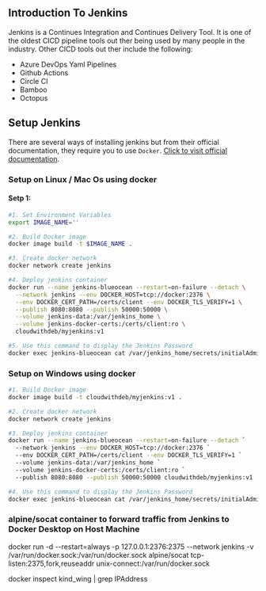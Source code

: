 ## Introduction To Jenkins

Jenkins is a Continues Integration and Continues Delivery Tool. It is one of the oldest CICD pipeline tools out ther being used by many people in the industry. Other CICD tools out ther include the following:

* Azure DevOps Yaml Pipelines
* Github Actions
* Circle CI
* Bamboo
* Octopus

## Setup Jenkins

There are several ways of installing jenkins but from their official documentation, they require you to use `Docker`. [Click to visit official documentation](https://www.jenkins.io/doc/book/installing/docker/).

### Setup on Linux / Mac Os using docker

#### Setp 1:
```bash
#1. Set Environment Variables
export IMAGE_NAME=''

#2. Build Docker image
docker image build -t $IMAGE_NAME .

#3. Create docker network
docker network create jenkins

#4. Deploy jenkins container
docker run --name jenkins-blueocean --restart=on-failure --detach \
  --network jenkins --env DOCKER_HOST=tcp://docker:2376 \
  --env DOCKER_CERT_PATH=/certs/client --env DOCKER_TLS_VERIFY=1 \
  --publish 8080:8080 --publish 50000:50000 \
  --volume jenkins-data:/var/jenkins_home \
  --volume jenkins-docker-certs:/certs/client:ro \
  cloudwithdeb/myjenkins:v1

#5. Use this command to display the Jenkins Password
docker exec jenkins-blueocean cat /var/jenkins_home/secrets/initialAdminPassword

```

### Setup on Windows using docker

```bash
#1. Build Docker image
docker image build -t cloudwithdeb/myjenkins:v1 .

#2. Create docker network
docker network create jenkins

#3. Deploy jenkins container
docker run --name jenkins-blueocean --restart=on-failure --detach `
  --network jenkins --env DOCKER_HOST=tcp://docker:2376 `
  --env DOCKER_CERT_PATH=/certs/client --env DOCKER_TLS_VERIFY=1 `
  --volume jenkins-data:/var/jenkins_home `
  --volume jenkins-docker-certs:/certs/client:ro `
  --publish 8080:8080 --publish 50000:50000 cloudwithdeb/myjenkins:v1

#4. Use this command to display the Jenkins Password
docker exec jenkins-blueocean cat /var/jenkins_home/secrets/initialAdminPassword

```

### alpine/socat container to forward traffic from Jenkins to Docker Desktop on Host Machine
docker run -d --restart=always -p 127.0.0.1:2376:2375 --network jenkins -v /var/run/docker.sock:/var/run/docker.sock alpine/socat tcp-listen:2375,fork,reuseaddr unix-connect:/var/run/docker.sock

docker inspect kind_wing | grep IPAddress